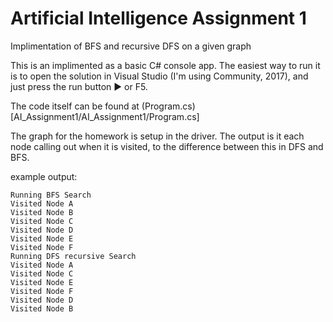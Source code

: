 # Artificial Intelligence Assignment 1
 Implimentation of BFS and recursive DFS on a given graph

This is an implimented as a basic C# console app. The easiest way to run it is to open the solution in Visual Studio (I'm using Community, 2017), and just press the run button ▶ or F5.

The code itself can be found at (Program.cs)[AI_Assignment1/AI_Assignment1/Program.cs]

The graph for the homework is setup in the driver. The output is it each node calling out when it is visited, to the difference between this in DFS and BFS.

example output:
~~~
Running BFS Search
Visited Node A
Visited Node B
Visited Node C
Visited Node D
Visited Node E
Visited Node F
Running DFS recursive Search
Visited Node A
Visited Node C
Visited Node E
Visited Node F
Visited Node D
Visited Node B 
~~~
